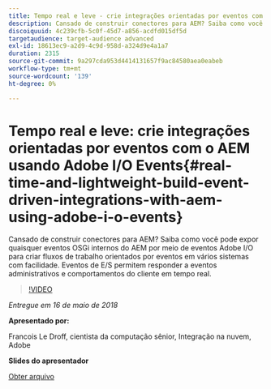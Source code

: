 ```yaml
---
title: Tempo real e leve - crie integrações orientadas por eventos com o AEM usando Adobe I/O Events
description: Cansado de construir conectores para AEM? Saiba como você pode expor quaisquer eventos OSGi internos do AEM por meio de eventos Adobe I/O para criar fluxos de trabalho orientados por eventos em vários sistemas com facilidade. Eventos de E/S permitem responder a eventos administrativos e comportamentos do cliente em tempo real.
discoiquuid: 4c239cfb-5c0f-45d7-a856-acdfd015df5d
targetaudience: target-audience advanced
exl-id: 18613ec9-a2d9-4c9d-958d-a324d9e4a1a7
duration: 2315
source-git-commit: 9a297cda953d4414131657f9ac84580aea0eabeb
workflow-type: tm+mt
source-wordcount: '139'
ht-degree: 0%

---
```


# Tempo real e leve: crie integrações orientadas por eventos com o AEM usando Adobe I/O Events{#real-time-and-lightweight-build-event-driven-integrations-with-aem-using-adobe-i-o-events}

Cansado de construir conectores para AEM? Saiba como você pode expor quaisquer eventos OSGi internos do AEM por meio de eventos Adobe I/O para criar fluxos de trabalho orientados por eventos em vários sistemas com facilidade. Eventos de E/S permitem responder a eventos administrativos e comportamentos do cliente em tempo real.

>[!VIDEO](https://video.tv.adobe.com/v/22501/?quality=9)

*Entregue em 16 de maio de 2018*

**Apresentado por:**

Francois Le Droff, cientista da computação sênior, Integração na nuvem, Adobe

**Slides do apresentador**

[Obter arquivo](assets/gem-2018-05-aem-events.pdf)

<!--
[Get back to the Overview](https://helpx.adobe.com/experience-manager/kt/eseminars/gems/aem-index.html)
-->

